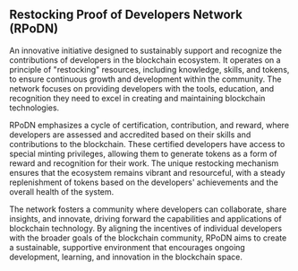 ## Restocking Proof of Developers Network (RPoDN)

An innovative initiative designed to sustainably support and recognize the contributions of developers in the blockchain ecosystem. It operates on a principle of "restocking" resources, including knowledge, skills, and tokens, to ensure continuous growth and development within the community. The network focuses on providing developers with the tools, education, and recognition they need to excel in creating and maintaining blockchain technologies.

RPoDN emphasizes a cycle of certification, contribution, and reward, where developers are assessed and accredited based on their skills and contributions to the blockchain. These certified developers have access to special minting privileges, allowing them to generate tokens as a form of reward and recognition for their work. The unique restocking mechanism ensures that the ecosystem remains vibrant and resourceful, with a steady replenishment of tokens based on the developers' achievements and the overall health of the system.

The network fosters a community where developers can collaborate, share insights, and innovate, driving forward the capabilities and applications of blockchain technology. By aligning the incentives of individual developers with the broader goals of the blockchain community, RPoDN aims to create a sustainable, supportive environment that encourages ongoing development, learning, and innovation in the blockchain space.

